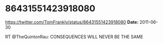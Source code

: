 # 86431551423918080
https://twitter.com/TomFrankly/status/86431551423918080
**Date:** 2011-06-30

RT @TheQuintonRau: CONSEQUENCES WILL NEVER BE THE SAME
